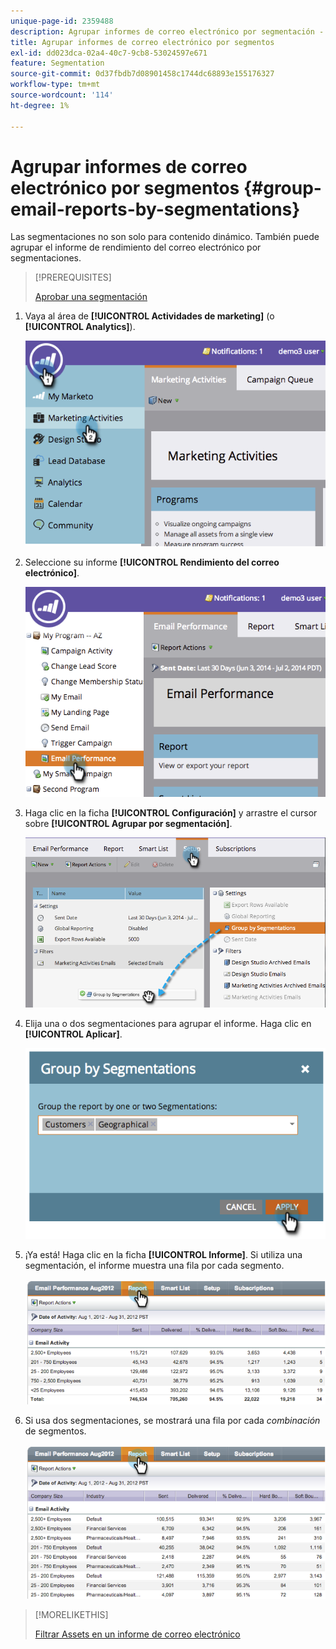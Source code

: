 ```yaml
---
unique-page-id: 2359488
description: Agrupar informes de correo electrónico por segmentación - Documentos de Marketo - Documentación del producto
title: Agrupar informes de correo electrónico por segmentos
exl-id: dd023dca-02a4-40c7-9cb8-53024597e671
feature: Segmentation
source-git-commit: 0d37fbdb7d08901458c1744dc68893e155176327
workflow-type: tm+mt
source-wordcount: '114'
ht-degree: 1%

---
```


# Agrupar informes de correo electrónico por segmentos {#group-email-reports-by-segmentations}

Las segmentaciones no son solo para contenido dinámico. También puede agrupar el informe de rendimiento del correo electrónico por segmentaciones.

>[!PREREQUISITES]
>
>[Aprobar una segmentación](/help/marketo/product-docs/personalization/segmentation-and-snippets/segmentation/approve-a-segmentation.md)

1. Vaya al área de **[!UICONTROL Actividades de marketing]** (o **[!UICONTROL Analytics]**).

   ![](assets/image2014-9-16-9-3a15-3a58.png)

1. Seleccione su informe **[!UICONTROL Rendimiento del correo electrónico]**.

   ![](assets/image2014-9-16-9-3a16-3a6.png)

1. Haga clic en la ficha **[!UICONTROL Configuración]** y arrastre el cursor sobre **[!UICONTROL Agrupar por segmentación]**.

   ![](assets/image2014-9-16-9-3a16-3a59.png)

1. Elija una o dos segmentaciones para agrupar el informe. Haga clic en **[!UICONTROL Aplicar]**.

   ![](assets/image2014-9-16-9-3a17-3a9.png)

1. ¡Ya está! Haga clic en la ficha **[!UICONTROL Informe]**. Si utiliza una segmentación, el informe muestra una fila por cada segmento.

   ![](assets/image2014-9-16-9-3a17-3a17.png)

1. Si usa dos segmentaciones, se mostrará una fila por cada _combinación_ de segmentos.

   ![](assets/image2014-9-16-9-3a17-3a26.png)

>[!MORELIKETHIS]
>
>[Filtrar Assets en un informe de correo electrónico](/help/marketo/product-docs/reporting/basic-reporting/report-activity/filter-assets-in-an-email-report.md)
